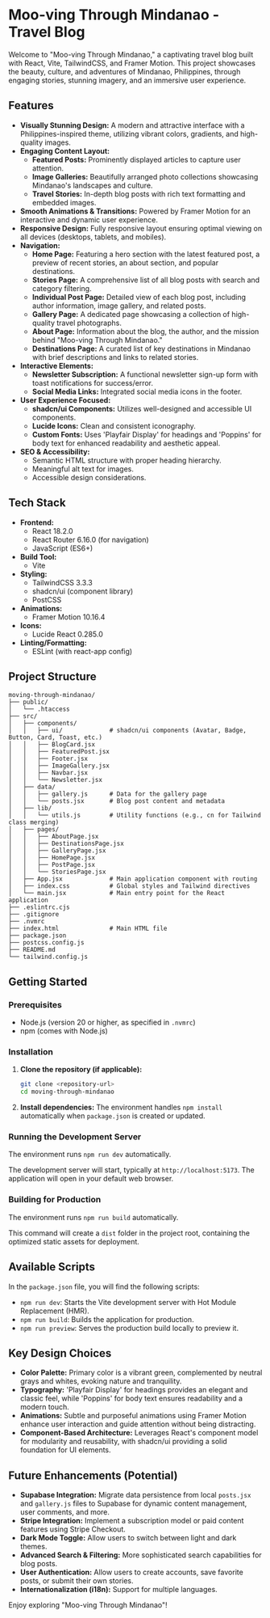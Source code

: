 # Moo-ving Through Mindanao - Travel Blog

Welcome to "Moo-ving Through Mindanao," a captivating travel blog built with React, Vite, TailwindCSS, and Framer Motion. This project showcases the beauty, culture, and adventures of Mindanao, Philippines, through engaging stories, stunning imagery, and an immersive user experience.

## Features

- **Visually Stunning Design:** A modern and attractive interface with a Philippines-inspired theme, utilizing vibrant colors, gradients, and high-quality images.
- **Engaging Content Layout:**
    - **Featured Posts:** Prominently displayed articles to capture user attention.
    - **Image Galleries:** Beautifully arranged photo collections showcasing Mindanao's landscapes and culture.
    - **Travel Stories:** In-depth blog posts with rich text formatting and embedded images.
- **Smooth Animations & Transitions:** Powered by Framer Motion for an interactive and dynamic user experience.
- **Responsive Design:** Fully responsive layout ensuring optimal viewing on all devices (desktops, tablets, and mobiles).
- **Navigation:**
    - **Home Page:** Featuring a hero section with the latest featured post, a preview of recent stories, an about section, and popular destinations.
    - **Stories Page:** A comprehensive list of all blog posts with search and category filtering.
    - **Individual Post Page:** Detailed view of each blog post, including author information, image gallery, and related posts.
    - **Gallery Page:** A dedicated page showcasing a collection of high-quality travel photographs.
    - **About Page:** Information about the blog, the author, and the mission behind "Moo-ving Through Mindanao."
    - **Destinations Page:** A curated list of key destinations in Mindanao with brief descriptions and links to related stories.
- **Interactive Elements:**
    - **Newsletter Subscription:** A functional newsletter sign-up form with toast notifications for success/error.
    - **Social Media Links:** Integrated social media icons in the footer.
- **User Experience Focused:**
    - **shadcn/ui Components:** Utilizes well-designed and accessible UI components.
    - **Lucide Icons:** Clean and consistent iconography.
    - **Custom Fonts:** Uses 'Playfair Display' for headings and 'Poppins' for body text for enhanced readability and aesthetic appeal.
- **SEO & Accessibility:**
    - Semantic HTML structure with proper heading hierarchy.
    - Meaningful alt text for images.
    - Accessible design considerations.

## Tech Stack

- **Frontend:**
    - React 18.2.0
    - React Router 6.16.0 (for navigation)
    - JavaScript (ES6+)
- **Build Tool:**
    - Vite
- **Styling:**
    - TailwindCSS 3.3.3
    - shadcn/ui (component library)
    - PostCSS
- **Animations:**
    - Framer Motion 10.16.4
- **Icons:**
    - Lucide React 0.285.0
- **Linting/Formatting:**
    - ESLint (with react-app config)

## Project Structure

```
moving-through-mindanao/
├── public/
│   └── .htaccess
├── src/
│   ├── components/
│   │   ├── ui/             # shadcn/ui components (Avatar, Badge, Button, Card, Toast, etc.)
│   │   ├── BlogCard.jsx
│   │   ├── FeaturedPost.jsx
│   │   ├── Footer.jsx
│   │   ├── ImageGallery.jsx
│   │   ├── Navbar.jsx
│   │   └── Newsletter.jsx
│   ├── data/
│   │   ├── gallery.js      # Data for the gallery page
│   │   └── posts.jsx       # Blog post content and metadata
│   ├── lib/
│   │   └── utils.js        # Utility functions (e.g., cn for Tailwind class merging)
│   ├── pages/
│   │   ├── AboutPage.jsx
│   │   ├── DestinationsPage.jsx
│   │   ├── GalleryPage.jsx
│   │   ├── HomePage.jsx
│   │   ├── PostPage.jsx
│   │   └── StoriesPage.jsx
│   ├── App.jsx             # Main application component with routing
│   ├── index.css           # Global styles and Tailwind directives
│   └── main.jsx            # Main entry point for the React application
├── .eslintrc.cjs
├── .gitignore
├── .nvmrc
├── index.html              # Main HTML file
├── package.json
├── postcss.config.js
├── README.md
└── tailwind.config.js
```

## Getting Started

### Prerequisites

- Node.js (version 20 or higher, as specified in `.nvmrc`)
- npm (comes with Node.js)

### Installation

1.  **Clone the repository (if applicable):**
    ```bash
    git clone <repository-url>
    cd moving-through-mindanao
    ```

2.  **Install dependencies:**
    The environment handles `npm install` automatically when `package.json` is created or updated.

### Running the Development Server

The environment runs `npm run dev` automatically.

The development server will start, typically at `http://localhost:5173`. The application will open in your default web browser.

### Building for Production

The environment runs `npm run build` automatically.

This command will create a `dist` folder in the project root, containing the optimized static assets for deployment.

## Available Scripts

In the `package.json` file, you will find the following scripts:

-   `npm run dev`: Starts the Vite development server with Hot Module Replacement (HMR).
-   `npm run build`: Builds the application for production.
-   `npm run preview`: Serves the production build locally to preview it.

## Key Design Choices

-   **Color Palette:** Primary color is a vibrant green, complemented by neutral grays and whites, evoking nature and tranquility.
-   **Typography:** 'Playfair Display' for headings provides an elegant and classic feel, while 'Poppins' for body text ensures readability and a modern touch.
-   **Animations:** Subtle and purposeful animations using Framer Motion enhance user interaction and guide attention without being distracting.
-   **Component-Based Architecture:** Leverages React's component model for modularity and reusability, with shadcn/ui providing a solid foundation for UI elements.

## Future Enhancements (Potential)

-   **Supabase Integration:** Migrate data persistence from local `posts.jsx` and `gallery.js` files to Supabase for dynamic content management, user comments, and more.
-   **Stripe Integration:** Implement a subscription model or paid content features using Stripe Checkout.
-   **Dark Mode Toggle:** Allow users to switch between light and dark themes.
-   **Advanced Search & Filtering:** More sophisticated search capabilities for blog posts.
-   **User Authentication:** Allow users to create accounts, save favorite posts, or submit their own stories.
-   **Internationalization (i18n):** Support for multiple languages.

Enjoy exploring "Moo-ving Through Mindanao"!
